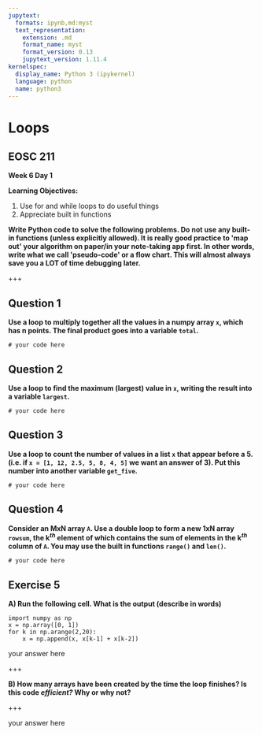 ```yaml
---
jupytext:
  formats: ipynb,md:myst
  text_representation:
    extension: .md
    format_name: myst
    format_version: 0.13
    jupytext_version: 1.11.4
kernelspec:
  display_name: Python 3 (ipykernel)
  language: python
  name: python3
---
```


# Loops

## EOSC 211

**Week 6 Day 1**

**Learning Objectives:**  
1. Use for and while loops to do useful things
2. Appreciate built in functions

**Write Python code to solve the following problems.  Do not use any built-in functions (unless explicitly allowed).  It is really good practice to 'map out' your algorithm on paper/in your note-taking app first.  In other words, write what we call 'pseudo-code' or a flow chart.  This will almost always save you a LOT of time debugging later.**

+++

## Question 1

**Use a loop to multiply together all the values in a numpy array `x`, which has n points. The final product goes into a variable `total`.**

```{code-cell} ipython3
# your code here
```

## Question 2

**Use a loop to find the maximum (largest) value in `x`, writing the result into a variable `largest`.**

```{code-cell} ipython3
# your code here
```

## Question 3

**Use a loop to count the number of values in a list `x` that appear before a 5. (i.e. if `x = [1, 12, 2.5, 5, 8, 4, 5]` we want  an answer of 3). Put this number into another variable `get_five`.**

```{code-cell} ipython3
# your code here
```

## Question 4

**Consider an MxN array `A`.  Use a double loop to form a new 1xN array `rowsum`, the k$^{th}$ element of which contains the sum of elements in the k$^{th}$ column of `A`. You may use the built in functions `range()` and `len()`.**

```{code-cell} ipython3
# your code here
```

## Exercise 5

**A) Run the following cell. What is the output (describe in words)**

```{code-cell} ipython3
import numpy as np
x = np.array([0, 1])
for k in np.arange(2,20):
    x = np.append(x, x[k-1] + x[k-2])
```

your answer here

+++

**B) How many arrays have been created by the time the loop finishes? Is this code *efficient?* Why or why not?**

+++

your answer here
